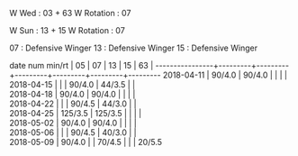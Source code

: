 W Wed      : 03 + 63
W Rotation : 07

W Sun      : 13 + 15
W Rotation : 07

07 : Defensive Winger
13 : Defensive Winger
15 : Defensive Winger

date num min/rt |    05   |    07   |    13   |    15   |    63   |
----------------+---------+---------+---------+---------+---------+---------
2018-04-11      |  90/4.0 |  90/4.0 |         |         |         |        
2018-04-15      |         |         |  90/4.0 |  44/3.5 |         |        
2018-04-18      |  90/4.0 |  90/4.0 |         |         |         |        
2018-04-22      |         |         |  90/4.5 |  44/3.0 |         |        
2018-04-25      | 125/3.5 | 125/3.5 |         |         |         |        
2018-05-02      |  90/4.0 |  90/4.0 |         |         |         |        
2018-05-06      |         |         |  90/4.5 |  40/3.0 |         |        
2018-05-09      |  90/4.0 |         |  70/4.5 |         |         |  20/5.5

